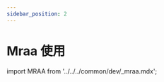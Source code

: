 ```yaml
---
sidebar_position: 2
---
```


# Mraa 使用

import MRAA from '../../../common/dev/\_mraa.mdx';

<MRAA install_by_source_code={true} branch="Add_Radxa_ROCK5C_Support" />
